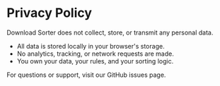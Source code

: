 # Privacy Policy

Download Sorter does not collect, store, or transmit any personal data.

- All data is stored locally in your browser's storage.
- No analytics, tracking, or network requests are made.
- You own your data, your rules, and your sorting logic.

For questions or support, visit our GitHub issues page.
